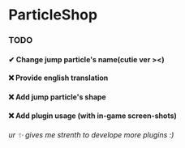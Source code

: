 # ParticleShop

### TODO
#### ✔ Change jump particle's name(cutie ver ><)
#### ❌ Provide english translation
#### ❌ Add jump particle's shape
#### ❌ Add plugin usage (with in-game screen-shots)

###### ur ✨ gives me strenth to develope more plugins :)
